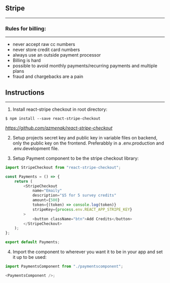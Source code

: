 ## Stripe

---

### Rules for billing:

---

-   never accept raw cc numbers
-   never store credit card numbers
-   always use an outside payment processor
-   Billing is hard
-   possible to avoid monthly payments/recurring payments and multiple plans
-   fraud and chargebacks are a pain

## Instructions

---

1. Install react-stripe checkout in root directory:

```
$ npm install --save react-stripe-checkout
```

_https://github.com/azmenak/react-stripe-checkout_

2. Setup projects secret key and public key in variable files on backend, only the public key on the frontend. Preferabbly in a .env.production and .env.development file.

3. Setup Payment component to be the stripe checkout library:

```javascript
import StripeCheckout from "react-stripe-checkout";

const Payments = () => {
    return (
        <StripeCheckout
            name="Emaily"
            description="$5 for 5 survey credits"
            amount={500}
            token={(token) => console.log(token)}
            stripeKey={process.env.REACT_APP_STRIPE_KEY}
        >
            <button className="btn">Add Credits</button>
        </StripeCheckout>
    );
};

export default Payments;
```

4. Import the component to wherever you want it to be in your app and set it up to be used:

```javascript
import PaymentsComponent from "./paymentscomponent";

<PaymentsComponent />;
```
